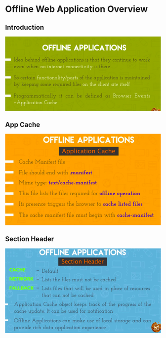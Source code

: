 # Offline Web Application Overview

## Introduction

![](./imgs/oflline_intro.png)

## App Cache

![](./imgs/offline_cache_intro.png)

## Section Header

![](./imgs/offline_section_header.png)
